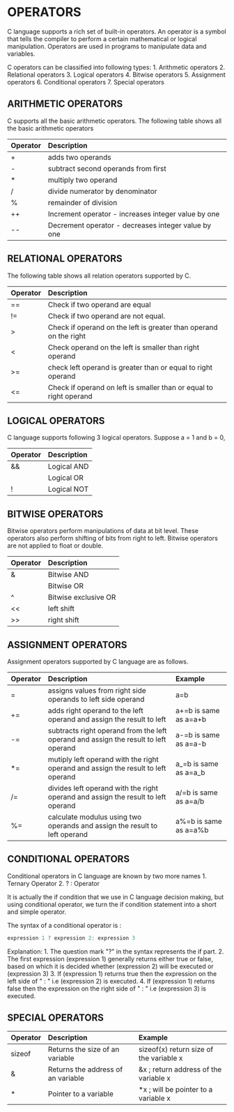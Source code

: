 # OPERATORS

C language supports a rich set of built-in operators. An operator is a symbol that tells the compiler to perform a certain mathematical or logical manipulation. Operators are used in programs to manipulate data and variables.

C operators can be classified into following types: 1. Arithmetic operators 2. Relational operators 3. Logical operators 4. Bitwise operators 5. Assignment operators 6. Conditional operators 7. Special operators

## ARITHMETIC OPERATORS

C supports all the basic arithmetic operators. The following table shows all the basic arithmetic operators

| Operator | Description |
| :--- | :--- |
| + | adds two operands |
| - | subtract second operands from first |
| \* | multiply two operand |
| / | divide numerator by denominator |
| % | remainder of division |
| ++ | Increment operator - increases integer value by one |
| -- | Decrement operator - decreases integer value by one |

## RELATIONAL OPERATORS

The following table shows all relation operators supported by C.

| Operator | Description |
| :--- | :--- |
| == | Check if two operand are equal |
| != | Check if two operand are not equal. |
| &gt; | Check if operand on the left is greater than operand on the right |
| &lt; | Check operand on the left is smaller than right operand |
| &gt;= | check left operand is greater than or equal to right operand |
| &lt;= | Check if operand on left is smaller than or equal to right operand |

## LOGICAL OPERATORS

C language supports following 3 logical operators. Suppose a = 1 and b = 0,

| Operator | Description |
| :--- | :--- |
| && | Logical AND |
|  | Logical OR |
| ! | Logical NOT |

## BITWISE OPERATORS

Bitwise operators perform manipulations of data at bit level. These operators also perform shifting of bits from right to left. Bitwise operators are not applied to float or double.

| Operator | Description |
| :--- | :--- |
| & | Bitwise AND |
|  | Bitwise OR |
| ^ | Bitwise exclusive OR |
| &lt;&lt; | left shift |
| &gt;&gt; | right shift |

## ASSIGNMENT OPERATORS

Assignment operators supported by C language are as follows.

| Operator | Description | Example |
| :--- | :--- | :--- |
| = | assigns values from right side operands to left side operand | a=b |
| += | adds right operand to the left operand and assign the result to left | a+=b is same as a=a+b |
| -= | subtracts right operand from the left operand and assign the result to left operand | a-=b is same as a=a-b |
| \*= | mutiply left operand with the right operand and assign the result to left operand | a_=b is same as a=a_b |
| /= | divides left operand with the right operand and assign the result to left operand | a/=b is same as a=a/b |
| %= | calculate modulus using two operands and assign the result to left operand | a%=b is same as a=a%b |

## CONDITIONAL OPERATORS

Conditional operators in C language are known by two more names 1. Ternary Operator 2. ? : Operator

It is actually the if condition that we use in C language decision making, but using conditional operator, we turn the if condition statement into a short and simple operator.

The syntax of a conditional operator is :

```c
expression 1 ? expression 2: expression 3
```

Explanation: 1. The question mark "?" in the syntax represents the if part. 2. The first expression \(expression 1\) generally returns either true or false, based on which it is decided whether \(expression 2\) will be executed or \(expression 3\) 3. If \(expression 1\) returns true then the expression on the left side of " : " i.e \(expression 2\) is executed. 4. If \(expression 1\) returns false then the expression on the right side of " : " i.e \(expression 3\) is executed.

## SPECIAL OPERATORS

| Operator | Description | Example |
| :--- | :--- | :--- |
| sizeof | Returns the size of an variable | sizeof\(x\) return size of the variable x |
| & | Returns the address of an variable | &x ; return address of the variable x |
| \* | Pointer to a variable | \*x ; will be pointer to a variable x |

